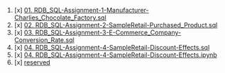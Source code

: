 01. [x] [01. RDB_SQL-Assignment-1-Manufacturer-Charlies_Chocolate_Factory.sql](./RDB_SQL-Assignment-1-Manufacturer-Charlies_Chocolate_Factory.sql)
02. [x] [02. RDB_SQL-Assignment-2-SampleRetail-Purchased_Product.sql](./RDB_SQL-Assignment-2-SampleRetail-Purchased_Product.sql)
03. [x] [03. RDB_SQL-Assignment-3-E-Commerce_Company-Conversion_Rate.sql](./RDB_SQL-Assignment-3-E-Commerce_Company-Conversion_Rate.sql)
04. [x] [04. RDB_SQL-Assignment-4-SampleRetail-Discount-Effects.sql](./RDB_SQL-Assignment-4-SampleRetail-Discount-Effects.sql)
04. [x] [04. RDB_SQL-Assignment-4-SampleRetail-Discount-Effects.ipynb](./RDB_SQL-Assignment-4-SampleRetail-Discount-Effects.ipynb)
02. [x] [reserved](./reserved)
